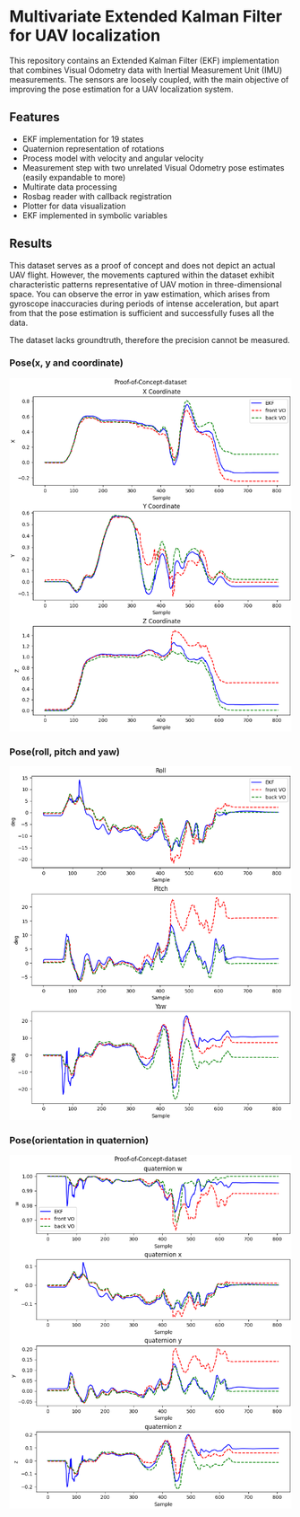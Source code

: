 # Multivariate Extended Kalman Filter for UAV localization
 
This repository contains an Extended Kalman Filter (EKF) implementation that combines Visual Odometry data with Inertial Measurement Unit (IMU) measurements. The sensors are loosely coupled, with the main objective of improving the pose estimation for a UAV localization system.

## Features 
- EKF implementation for 19 states
- Quaternion representation of rotations
- Process model with velocity and angular velocity
- Measurement step with two unrelated Visual Odometry pose estimates (easily expandable to more)
- Multirate data processing
- Rosbag reader with callback registration
- Plotter for data visualization
- EKF implemented in symbolic variables

## Results

This dataset serves as a proof of concept and does not depict an actual UAV flight. However, the movements captured within the dataset exhibit characteristic patterns representative of UAV motion in three-dimensional space. You can observe the error in yaw estimation, which arises from gyroscope inaccuracies during periods of intense acceleration, but apart from that the pose estimation is sufficient and successfully fuses all the data.

The dataset lacks groundtruth, therefore the precision cannot be measured.

### Pose(x, y and coordinate)

![Translation](./graphic/transl_Proof-of-Concept-dataset.png)

### Pose(roll, pitch and yaw)

![Translation](./graphic/rpy_Proof-of-Concept-dataset.png)

### Pose(orientation in quaternion)

![Translation](./graphic/quat_Proof-of-Concept-dataset.png)